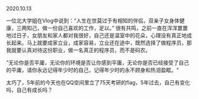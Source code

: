 2020.10.13

一位北大学姐在Vlog中说到：“人生在世莫过于有相知的伴侣，双亲子女身体健康，三两知己，做一份自己喜欢的工作，足以。” 很有共鸣，之前一直在浑浑噩噩地过日子，女朋友和家人都对我很好，自己还是温室中的花朵，心理没有真正地成长起来。马上就要成家立业，成家容易，立业还在途中，既然选择了做程序员，那我就要认真对待这份职业，做一名真正的程序员，而不是码农。



”无论你是否平庸，无论你的环境是否让你感到平庸，无论你是否已经接受了自己的平庸，请你永远记得年少时的自己，记得年少时的永不顾身和热泪盈眶。“



太巧了，5年前的今天也在QQ空间里立了75天考研的flag，5年过去，自己有变化吗，自己有成长吗？



